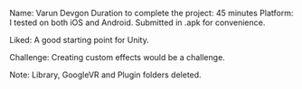 Name: Varun Devgon
Duration to complete the project: 45 minutes 
Platform: I tested on both iOS and Android. Submitted in .apk for convenience. 

Liked: A good starting point for Unity.

Challenge: Creating custom effects would be a challenge. 


Note: Library, GoogleVR and Plugin folders deleted.